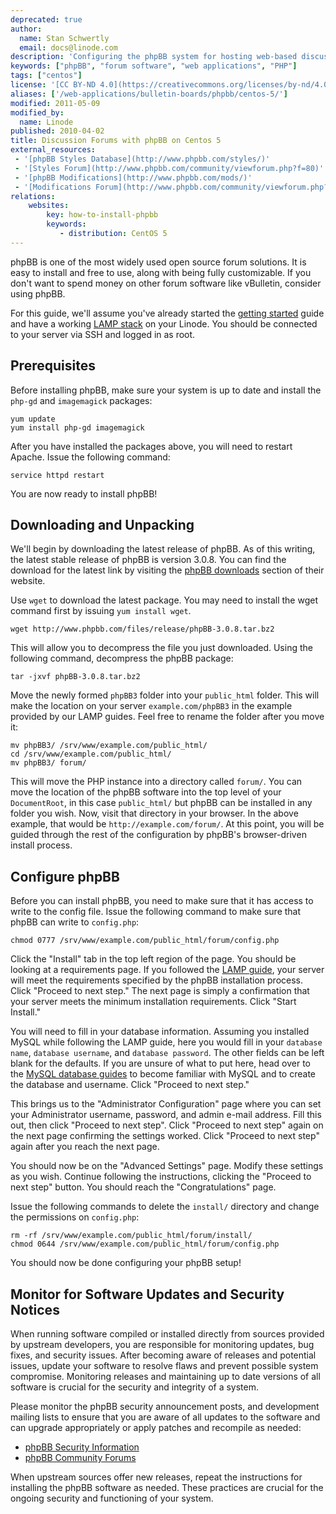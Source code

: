 ```yaml
---
deprecated: true
author:
  name: Stan Schwertly
  email: docs@linode.com
description: 'Configuring the phpBB system for hosting web-based discussion forums on Centos 5.'
keywords: ["phpBB", "forum software", "web applications", "PHP"]
tags: ["centos"]
license: '[CC BY-ND 4.0](https://creativecommons.org/licenses/by-nd/4.0)'
aliases: ['/web-applications/bulletin-boards/phpbb/centos-5/']
modified: 2011-05-09
modified_by:
  name: Linode
published: 2010-04-02
title: Discussion Forums with phpBB on Centos 5
external_resources:
 - '[phpBB Styles Database](http://www.phpbb.com/styles/)'
 - '[Styles Forum](http://www.phpbb.com/community/viewforum.php?f=80)'
 - '[phpBB Modifications](http://www.phpbb.com/mods/)'
 - '[Modifications Forum](http://www.phpbb.com/community/viewforum.php?f=81)'
relations:
    websites:
        key: how-to-install-phpbb
        keywords:
           - distribution: CentOS 5
---
```


phpBB is one of the most widely used open source forum solutions. It is easy to install and free to use, along with being fully customizable. If you don't want to spend money on other forum software like vBulletin, consider using phpBB.

For this guide, we'll assume you've already started the [getting started](/docs/getting-started/) guide and have a working [LAMP stack](/docs/lamp-guides/) on your Linode. You should be connected to your server via SSH and logged in as root.

## Prerequisites

Before installing phpBB, make sure your system is up to date and install the `php-gd` and `imagemagick` packages:

    yum update
    yum install php-gd imagemagick

After you have installed the packages above, you will need to restart Apache. Issue the following command:

    service httpd restart

You are now ready to install phpBB!

## Downloading and Unpacking

We'll begin by downloading the latest release of phpBB. As of this writing, the latest stable release of phpBB is version 3.0.8. You can find the download for the latest link by visiting the [phpBB downloads](http://www.phpbb.com/downloads/) section of their website.

Use `wget` to download the latest package. You may need to install the wget command first by issuing `yum install wget`.

    wget http://www.phpbb.com/files/release/phpBB-3.0.8.tar.bz2

This will allow you to decompress the file you just downloaded. Using the following command, decompress the phpBB package:

    tar -jxvf phpBB-3.0.8.tar.bz2

Move the newly formed `phpBB3` folder into your `public_html` folder. This will make the location on your server `example.com/phpBB3` in the example provided by our LAMP guides. Feel free to rename the folder after you move it:

    mv phpBB3/ /srv/www/example.com/public_html/
    cd /srv/www/example.com/public_html/
    mv phpBB3/ forum/

This will move the PHP instance into a directory called `forum/`. You can move the location of the phpBB software into the top level of your `DocumentRoot`, in this case `public_html/` but phpBB can be installed in any folder you wish. Now, visit that directory in your browser. In the above example, that would be `http://example.com/forum/`. At this point, you will be guided through the rest of the configuration by phpBB's browser-driven install process.

## Configure phpBB

Before you can install phpBB, you need to make sure that it has access to write to the config file. Issue the following command to make sure that phpBB can write to `config.php`:

    chmod 0777 /srv/www/example.com/public_html/forum/config.php

Click the "Install" tab in the top left region of the page. You should be looking at a requirements page. If you followed the [LAMP guide](/docs/lamp-guides/centos-5/), your server will meet the requirements specified by the phpBB installation process. Click "Proceed to next step." The next page is simply a confirmation that your server meets the minimum installation requirements. Click "Start Install."

You will need to fill in your database information. Assuming you installed MySQL while following the LAMP guide, here you would fill in your `database name`, `database username`, and `database password`. The other fields can be left blank for the defaults. If you are unsure of what to put here, head over to the [MySQL database guides](/docs/databases/mysql/) to become familiar with MySQL and to create the database and username. Click "Proceed to next step."

This brings us to the "Administrator Configuration" page where you can set your Administrator username, password, and admin e-mail address. Fill this out, then click "Proceed to next step". Click "Proceed to next step" again on the next page confirming the settings worked. Click "Proceed to next step" again after you reach the next page.

You should now be on the "Advanced Settings" page. Modify these settings as you wish. Continue following the instructions, clicking the "Proceed to next step" button. You should reach the "Congratulations" page.

Issue the following commands to delete the `install/` directory and change the permissions on `config.php`:

    rm -rf /srv/www/example.com/public_html/forum/install/
    chmod 0644 /srv/www/example.com/public_html/forum/config.php

You should now be done configuring your phpBB setup!

## Monitor for Software Updates and Security Notices

When running software compiled or installed directly from sources provided by upstream developers, you are responsible for monitoring updates, bug fixes, and security issues. After becoming aware of releases and potential issues, update your software to resolve flaws and prevent possible system compromise. Monitoring releases and maintaining up to date versions of all software is crucial for the security and integrity of a system.

Please monitor the phpBB security announcement posts, and development mailing lists to ensure that you are aware of all updates to the software and can upgrade appropriately or apply patches and recompile as needed:

-   [phpBB Security Information](http://www.phpbb.com/security/)
-   [phpBB Community Forums](http://www.phpbb.com/community/index.php)

When upstream sources offer new releases, repeat the instructions for installing the phpBB software as needed. These practices are crucial for the ongoing security and functioning of your system.
